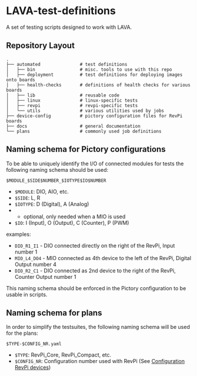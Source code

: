 # LAVA-test-definitions

A set of testing scripts designed to work with LAVA.

## Repository Layout

```
.
├── automated				# test definitions
│   ├── bin					# misc. tools to use with this repo
│   ├── deployment			# test definitions for deploying images onto boards
│   ├── health-checks		# definitions of health checks for various boards
│   ├── lib					# reusable code
│   ├── linux				# linux-specific tests
│   ├── revpi				# revpi-specific tests
│   └── utils				# various utilities used by jobs
├── device-config			# pictory configuration files for RevPi boards
├── docs					# general documentation
└── plans					# commonly used job definitions
```

## Naming schema for Pictory configurations

To be able to uniquely identify the I/O of connected modules for tests the
following naming schema should be used:

`$MODULE_$SIDE$NUMBER_$IOTYPE$IO$NUMBER`

- `$MODULE`: DIO, AIO, etc.
- `$SIDE`: L, R
- `$IOTYPE`: D (Digital), A (Analog)
-  - optional, only needed when a MIO is used
- `$IO`: I (Input), O (Output), C (Counter), P (PWM)

examples:
 - `DIO_R1_I1` - DIO connected directly on the right of the RevPi, Input number 1
 - `MIO_L4_DO4` - MIO connected as 4th device to the left of the RevPi, Digital
   Output number 4
 - `DIO_R2_C1` - DIO connected as 2nd device to the right of the RevPi, Counter
   Output number 1

This naming schema should be enforced in the Pictory configuration to be
usable in scripts.

## Naming schema for plans

In order to simplify the testsuites, the following naming schema will be used for the plans:

`$TYPE-$CONFIG_NR.yaml`

- `$TYPE`: RevPi_Core, RevPi_Compact, etc.
- `$CONFIG_NR`: Configuration number used with RevPi (See [Configuration RevPi devices](./device-config/README.md))
